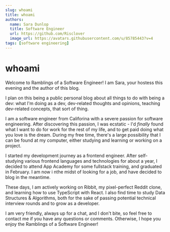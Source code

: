 ```yaml
---
slug: whoami
title: whoami
authors:
  name: Sara Dunlop
  title: Software Engineer
  url: https://github.com/Risclover
  image_url: https://avatars.githubusercontent.com/u/85785443?v=4
tags: [software engineering]
---
```


# whoami

Welcome to Ramblings of a Software Engineer! I am Sara, your hostess this evening and the author of this blog.

I plan on this being a public personal blog about all things to do with being a dev: what I'm doing as a dev, dev-related thoughts and opinions, teaching dev-related concepts, that sort of thing.

I am a software engineer from Califorina with a severe passion for software engineering. After discovering this passion, I was ecstatic - I'd _finally_ found what I want to do for work for the rest of my life, and to get paid doing what you love is the dream. During my free time, there's a large possibility that I can be found at my computer, either studying and learning or working on a project.

I started my development journey as a frontend engineer. After self-studying various frontend languages and technologies for about a year, I decided to attend App Academy for some fullstack training, and graduated in February. I am now i nthe midst of looking for a job, and have decided to blog in the meantime.

These days, I am actively working on Ribbit, my pixel-perfect Reddit clone, and learning how to use TypeScript with React. I also find time to study Data Structures & Algorithms, both for the sake of passing potential technical interview rounds and to grow as a developer.

I am very friendly, always up for a chat, and I don't bite, so feel free to contact me if you have any questions or comments. Otherwise, I hope you enjoy the Ramblings of a Software Engineer!

